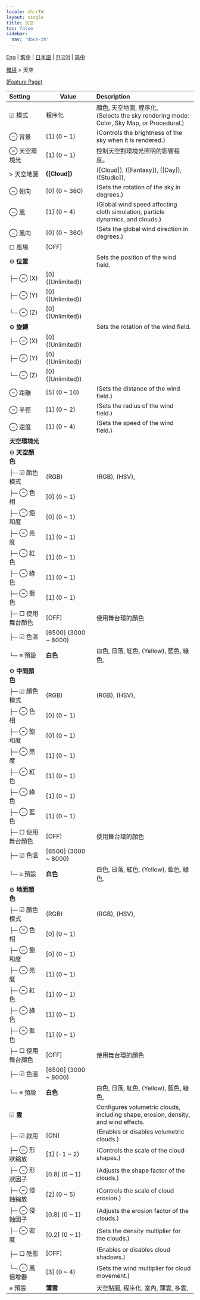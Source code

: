 ```yaml
---
locale: zh-rTW
layout: single
title: 天空
toc: false
sidebar:
  nav: "docs-zh"
---
```

[Eng](/dancexr/menu/2025.4/scene/sky) | [繁中](/tw/dancexr/menu/2025.4/scene/sky) | [日本語](/jp/dancexr/menu/2025.4/scene/sky) | [한국어](/kr/dancexr/menu/2025.4/scene/sky) | [简中](/zh/dancexr/menu/2025.4/scene/sky)

[環境](../menu#環境) > 天空



[(Feature Page)](/tw/dancexr/features/sky)

| Setting | Value | Description |
| :--- | --- | :--- |
| ☑ 模式| 程序化 | 顏色, 天空地圖, 程序化, <br/>(Selects the sky rendering mode: Color, Sky Map, or Procedural.)
|  ⊖ 背景| [1] (0 ~ 1) | (Controls the brightness of the sky when it is rendered.)
|  ⊖ 天空環境光| [1] (0 ~ 1) | 控制天空對環境光照明的影響程度。
|  > 天空地圖| **([Cloud])** | ([Cloud]), ([Fantasy]), ([Day]), ([Studio]),  |
|  ⊖ 朝向| [0] (0 ~ 360) | (Sets the rotation of the sky in degrees.)
|  ⊖ 風| [1] (0 ~ 4) | (Global wind speed affecting cloth simulation, particle dynamics, and clouds.)
|  ⊖ 風向| [0] (0 ~ 360) | (Sets the global wind direction in degrees.)
|  □ 風場| [OFF] | 
|  ⚙️ <b>位置</b>| | Sets the position of the wind field.
| ├─ ⊖ (X)| [0] ((Unlimited)) | 
| ├─ ⊖ (Y)| [0] ((Unlimited)) | 
| └─ ⊖ (Z)| [0] ((Unlimited)) | 
|  ⚙️ <b>旋轉</b>| | Sets the rotation of the wind field.
| ├─ ⊖ (X)| [0] ((Unlimited)) | 
| ├─ ⊖ (Y)| [0] ((Unlimited)) | 
| └─ ⊖ (Z)| [0] ((Unlimited)) | 
|  ⊖ 距離| [5] (0 ~ 10) | (Sets the distance of the wind field.)
|  ⊖ 半徑| [1] (0 ~ 2) | (Sets the radius of the wind field.)
|  ⊖ 速度| [1] (0 ~ 4) | (Sets the speed of the wind field.)
|  <b>天空環境光</b>|| 
|  ⚙️ <b>天空顏色</b>| | 
| ├─ ☑ 顏色模式| (RGB) | (RGB), (HSV), 
| ├─ ⊖ 色相| [0] (0 ~ 1) | 
| ├─ ⊖ 飽和度| [0] (0 ~ 1) | 
| ├─ ⊖ 亮度| [1] (0 ~ 1) | 
| ├─ ⊖ 紅色| [1] (0 ~ 1) | 
| ├─ ⊖ 綠色| [1] (0 ~ 1) | 
| ├─ ⊖ 藍色| [1] (0 ~ 1) | 
| ├─ □ 使用舞台顏色| [OFF] | 使用舞台環的顏色
| ├─ ☑ 色溫| [6500] (3000 ~ 8000) | 
| └─ ≡ 預設| **白色** | 白色, 日落, 紅色, (Yellow), 藍色, 綠色,  |
|  ⚙️ <b>中間顏色</b>| | 
| ├─ ☑ 顏色模式| (RGB) | (RGB), (HSV), 
| ├─ ⊖ 色相| [0] (0 ~ 1) | 
| ├─ ⊖ 飽和度| [0] (0 ~ 1) | 
| ├─ ⊖ 亮度| [1] (0 ~ 1) | 
| ├─ ⊖ 紅色| [1] (0 ~ 1) | 
| ├─ ⊖ 綠色| [1] (0 ~ 1) | 
| ├─ ⊖ 藍色| [1] (0 ~ 1) | 
| ├─ □ 使用舞台顏色| [OFF] | 使用舞台環的顏色
| ├─ ☑ 色溫| [6500] (3000 ~ 8000) | 
| └─ ≡ 預設| **白色** | 白色, 日落, 紅色, (Yellow), 藍色, 綠色,  |
|  ⚙️ <b>地面顏色</b>| | 
| ├─ ☑ 顏色模式| (RGB) | (RGB), (HSV), 
| ├─ ⊖ 色相| [0] (0 ~ 1) | 
| ├─ ⊖ 飽和度| [0] (0 ~ 1) | 
| ├─ ⊖ 亮度| [1] (0 ~ 1) | 
| ├─ ⊖ 紅色| [1] (0 ~ 1) | 
| ├─ ⊖ 綠色| [1] (0 ~ 1) | 
| ├─ ⊖ 藍色| [1] (0 ~ 1) | 
| ├─ □ 使用舞台顏色| [OFF] | 使用舞台環的顏色
| ├─ ☑ 色溫| [6500] (3000 ~ 8000) | 
| └─ ≡ 預設| **白色** | 白色, 日落, 紅色, (Yellow), 藍色, 綠色,  |
|  ☑ <b>雲</b>| | Configures volumetric clouds, including shape, erosion, density, and wind effects.
| ├─ ☑ 啟用| [ON] | (Enables or disables volumetric clouds.)
| ├─ ⊖ 形狀縮放| [1] (-1 ~ 2) | (Controls the scale of the cloud shapes.)
| ├─ ⊖ 形狀因子| [0.8] (0 ~ 1) | (Adjusts the shape factor of the clouds.)
| ├─ ⊖ 侵蝕縮放| [2] (0 ~ 5) | (Controls the scale of cloud erosion.)
| ├─ ⊖ 侵蝕因子| [0.8] (0 ~ 1) | (Adjusts the erosion factor of the clouds.)
| ├─ ⊖ 密度| [0.2] (0 ~ 1) | (Sets the density multiplier for the clouds.)
| ├─ □ 陰影| [OFF] | (Enables or disables cloud shadows.)
| └─ ⊖ 風倍增器| [3] (0 ~ 4) | (Sets the wind multiplier for cloud movement.)
|  ≡ 預設| **薄雲** | 天空貼圖, 程序化, 室內, 薄雲, 多雲,  |
